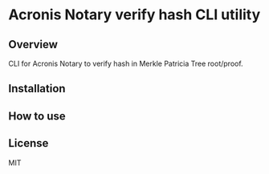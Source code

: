 # Acronis Notary verify hash CLI utility
## Overview
CLI for Acronis Notary to verify hash in Merkle Patricia Tree root/proof.

## Installation

## How to use

## License
MIT
